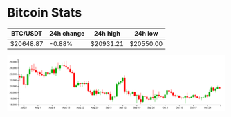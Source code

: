 # Bitcoin Stats

BTC/USDT|24h change|24h high|24h low|
|---|---|---|---|
|$20648.87|-0.88%|$20931.21|$20550.00|

<img src="./chart.svg">
